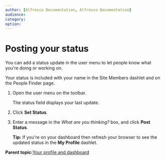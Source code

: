 ```yaml
---
author: [Alfresco Documentation, Alfresco Documentation]
audience: 
category: 
option: 
---
```


# Posting your status

You can add a status update in the user menu to let people know what you're doing or working on.

Your status is included with your name in the Site Members dashlet and on the People Finder page.

1.  Open the user menu on the toolbar.

    The status field displays your last update.

2.  Click **Set Status**.

3.  Enter a message in the *What are you thinking?* box, and click **Post Status**.

    **Tip:** If you're on your dashboard then refresh your browser to see the updated status in the **My Profile** dashlet.


**Parent topic:**[Your profile and dashboard](../concepts/your-space-intro.md)

